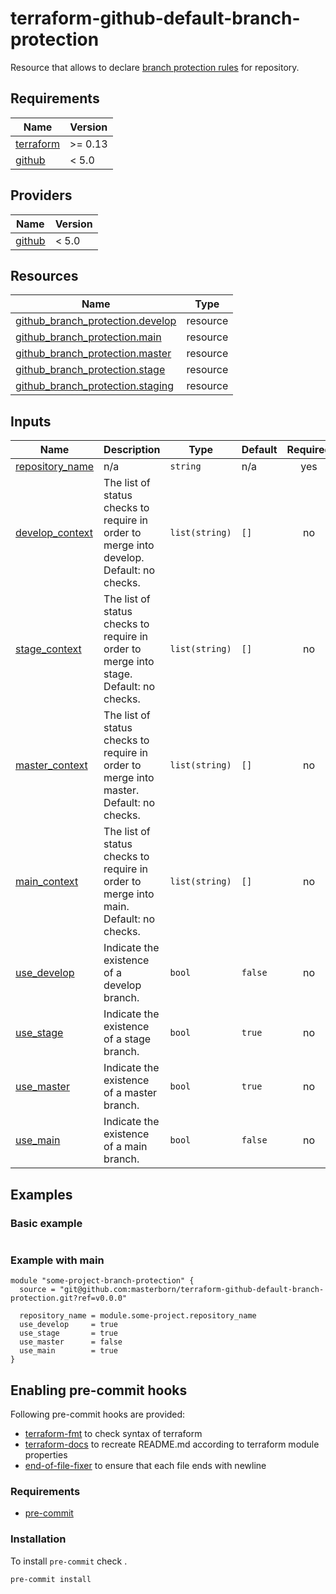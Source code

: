 # terraform-github-default-branch-protection

Resource that allows to declare [branch protection rules](https://docs.github.com/en/repositories/configuring-branches-and-merges-in-your-repository/defining-the-mergeability-of-pull-requests/managing-a-branch-protection-rule) for repository.

<!-- START_OF_AUTO_GENERATED_SECTION -->
## Requirements

| Name | Version |
|------|---------|
| <a name="requirement_terraform"></a> [terraform](#requirement\_terraform) | >= 0.13 |
| <a name="requirement_github"></a> [github](#requirement\_github) | < 5.0 |

## Providers

| Name | Version |
|------|---------|
| <a name="provider_github"></a> [github](#provider\_github) | < 5.0 |
## Resources

| Name | Type |
|------|------|
| [github_branch_protection.develop](https://registry.terraform.io/providers/github/latest/docs/resources/branch_protection) | resource |
| [github_branch_protection.main](https://registry.terraform.io/providers/github/latest/docs/resources/branch_protection) | resource |
| [github_branch_protection.master](https://registry.terraform.io/providers/github/latest/docs/resources/branch_protection) | resource |
| [github_branch_protection.stage](https://registry.terraform.io/providers/github/latest/docs/resources/branch_protection) | resource |
| [github_branch_protection.staging](https://registry.terraform.io/providers/github/latest/docs/resources/branch_protection) | resource |
## Inputs

| Name | Description | Type | Default | Required |
|------|-------------|------|---------|:--------:|
| <a name="input_repository_name"></a> [repository\_name](#input\_repository\_name) | n/a | `string` | n/a | yes |
| <a name="input_develop_context"></a> [develop\_context](#input\_develop\_context) | The list of status checks to require in order to merge into develop. Default: no checks. | `list(string)` | `[]` | no |
| <a name="input_stage_context"></a> [stage\_context](#input\_stage\_context) | The list of status checks to require in order to merge into stage. Default: no checks. | `list(string)` | `[]` | no |
| <a name="input_master_context"></a> [master\_context](#input\_master\_context) | The list of status checks to require in order to merge into master. Default: no checks. | `list(string)` | `[]` | no |
| <a name="input_main_context"></a> [main\_context](#input\_main\_context) | The list of status checks to require in order to merge into main. Default: no checks. | `list(string)` | `[]` | no |
| <a name="input_use_develop"></a> [use\_develop](#input\_use\_develop) | Indicate the existence of a develop branch. | `bool` | `false` | no |
| <a name="input_use_stage"></a> [use\_stage](#input\_use\_stage) | Indicate the existence of a stage branch. | `bool` | `true` | no |
| <a name="input_use_master"></a> [use\_master](#input\_use\_master) | Indicate the existence of a master branch. | `bool` | `true` | no |
| <a name="input_use_main"></a> [use\_main](#input\_use\_main) | Indicate the existence of a main branch. | `bool` | `false` | no |


## Examples

### Basic example
```hcl

```

### Example with main
```hcl
module "some-project-branch-protection" {
  source = "git@github.com:masterborn/terraform-github-default-branch-protection.git?ref=v0.0.0"

  repository_name = module.some-project.repository_name
  use_develop     = true
  use_stage       = true
  use_master      = false
  use_main        = true
}
```
<!-- END_OF_AUTO_GENERATED_SECTION -->

## Enabling pre-commit hooks

Following pre-commit hooks are provided:

- [terraform-fmt](https://github.com/antonbabenko/pre-commit-terraform#terraform_fmt) to check syntax of terraform
- [terraform-docs](https://github.com/terraform-docs/terraform-docs) to recreate README.md according to terraform module properties
- [end-of-file-fixer](https://github.com/pre-commit/pre-commit-hooks#end-of-file-fixer) to ensure that each file ends with newline

### Requirements

- [pre-commit](https://pre-commit.com/#installation)

### Installation
To install `pre-commit` check .

```bash
pre-commit install
```
